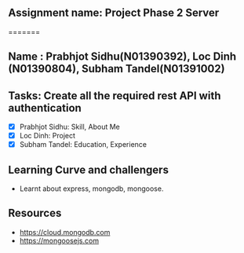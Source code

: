 ## Assignment name: Project Phase 2 Server



=======
## Name : Prabhjot Sidhu(N01390392), Loc Dinh (N01390804), Subham Tandel(N01391002)

## Tasks: Create all the required rest API with authentication
- [x] Prabhjot Sidhu: Skill, About Me
- [x] Loc Dinh: Project
- [x] Subham Tandel: Education, Experience

## Learning Curve and challengers
- Learnt about express, mongodb, mongoose.

## Resources
- https://cloud.mongodb.com
- https://mongoosejs.com
